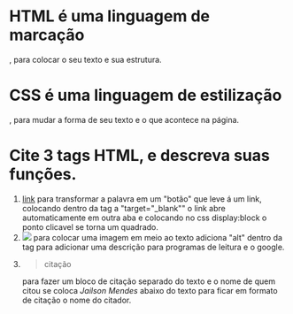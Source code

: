 # HTML é uma linguagem de marcação
, para colocar o seu texto e sua estrutura.

# CSS é uma linguagem de estilização
, para mudar a forma de seu texto e o que acontece na página.

# Cite 3 tags HTML, e descreva suas funções.


1. <a href="#">link</a> para transformar a palavra em um "botão" que leve á um link, colocando dentro da tag a "target="_blank"" o link abre automaticamente em outra aba e colocando no css display:block o ponto clicavel se torna um quadrado.
2. <img src="nome da imagem"> para colocar uma imagem em meio ao texto adiciona "alt" dentro da tag para adicionar uma descrição para programas de leitura e o google.
3. <blockquote> citação </blockquote> para fazer um bloco de citação separado do texto e o nome de quem citou se coloca <cite> Jailson Mendes </cite> abaixo do texto para ficar em formato de citação o nome do citador.
